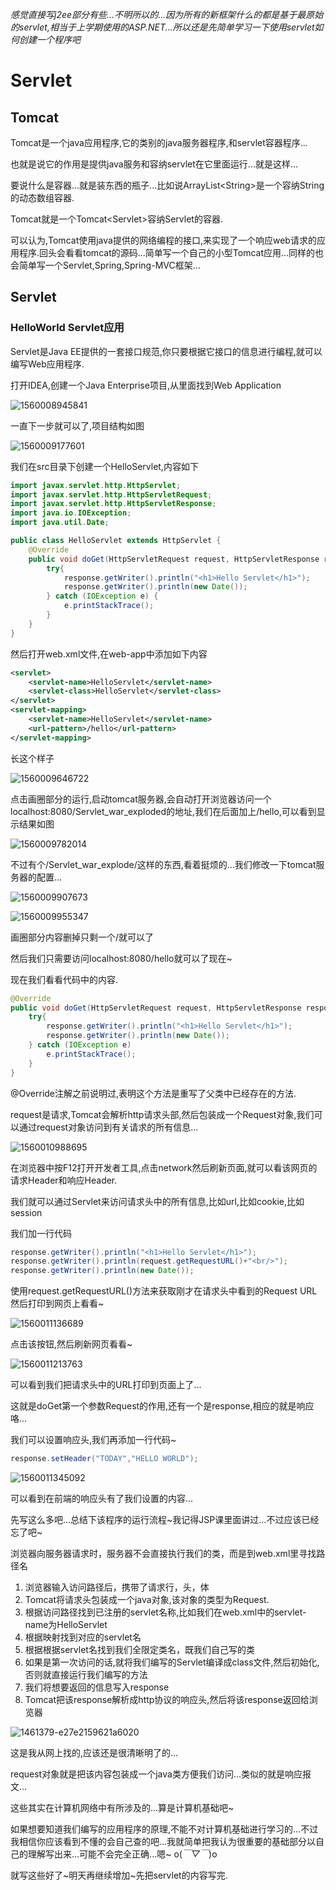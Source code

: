 *感觉直接写j2ee部分有些...不明所以的...因为所有的新框架什么的都是基于最原始的servlet,相当于上学期使用的ASP.NET...所以还是先简单学习一下使用servlet如何创建一个程序吧*

# Servlet

## Tomcat

Tomcat是一个java应用程序,它的类别的java服务器程序,和servlet容器程序...

也就是说它的作用是提供java服务和容纳servlet在它里面运行...就是这样...

要说什么是容器...就是装东西的瓶子...比如说ArrayList&lt;String&gt;是一个容纳String的动态数组容器.

Tomcat就是一个Tomcat&lt;Servlet&gt;容纳Servlet的容器.

可以认为,Tomcat使用java提供的网络编程的接口,来实现了一个响应web请求的应用程序.回头会看看tomcat的源码...简单写一个自己的小型Tomcat应用...同样的也会简单写一个Servlet,Spring,Spring-MVC框架...

## Servlet

### HelloWorld Servlet应用

Servlet是Java EE提供的一套接口规范,你只要根据它接口的信息进行编程,就可以编写Web应用程序.

打开IDEA,创建一个Java Enterprise项目,从里面找到Web Application

![1560008945841](assets/1560008945841.png)

一直下一步就可以了,项目结构如图

![1560009177601](assets/1560009177601.png)

我们在src目录下创建一个HelloServlet,内容如下

```java
import javax.servlet.http.HttpServlet;
import javax.servlet.http.HttpServletRequest;
import javax.servlet.http.HttpServletResponse;
import java.io.IOException;
import java.util.Date;

public class HelloServlet extends HttpServlet {
    @Override
    public void doGet(HttpServletRequest request, HttpServletResponse response){
        try{
            response.getWriter().println("<h1>Hello Servlet</h1>");
            response.getWriter().println(new Date());
        } catch (IOException e) {
            e.printStackTrace();
        }
    }
}
```

然后打开web.xml文件,在web-app中添加如下内容

```xml
<servlet>
    <servlet-name>HelloServlet</servlet-name>
    <servlet-class>HelloServlet</servlet-class>
</servlet>
<servlet-mapping>
    <servlet-name>HelloServlet</servlet-name>
    <url-pattern>/hello</url-pattern>
</servlet-mapping>
```

长这个样子

![1560009646722](assets/1560009646722.png)

点击画圈部分的运行,启动tomcat服务器,会自动打开浏览器访问一个localhost:8080/Servlet_war_exploded的地址,我们在后面加上/hello,可以看到显示结果如图

![1560009782014](assets/1560009782014.png)

不过有个/Servlet_war_explode/这样的东西,看着挺烦的...我们修改一下tomcat服务器的配置...

![1560009907673](assets/1560009907673.png)

![1560009955347](assets/1560009955347.png)

画圈部分内容删掉只剩一个/就可以了

然后我们只需要访问localhost:8080/hello就可以了现在~

现在我们看看代码中的内容.

```java
@Override
public void doGet(HttpServletRequest request, HttpServletResponse response){
    try{
        response.getWriter().println("<h1>Hello Servlet</h1>");
        response.getWriter().println(new Date());
    } catch (IOException e) 
        e.printStackTrace();
    }
}
```

@Override注解之前说明过,表明这个方法是重写了父类中已经存在的方法.

request是请求,Tomcat会解析http请求头部,然后包装成一个Request对象,我们可以通过request对象访问到有关请求的所有信息...

![1560010988695](assets/1560010988695.png)

在浏览器中按F12打开开发者工具,点击network然后刷新页面,就可以看该网页的请求Header和响应Header.

我们就可以通过Servlet来访问请求头中的所有信息,比如url,比如cookie,比如session

我们加一行代码

```java
response.getWriter().println("<h1>Hello Servlet</h1>");
response.getWriter().println(request.getRequestURL()+"<br/>");
response.getWriter().println(new Date());
```

使用request.getRequestURL()方法来获取刚才在请求头中看到的Request URL然后打印到网页上看看~

![1560011136689](assets/1560011136689.png)

点击该按钮,然后刷新网页看看~

![1560011213763](assets/1560011213763.png)

可以看到我们把请求头中的URL打印到页面上了...

这就是doGet第一个参数Request的作用,还有一个是response,相应的就是响应咯...

我们可以设置响应头,我们再添加一行代码~

```java
response.setHeader("TODAY","HELLO WORLD");
```

![1560011345092](assets/1560011345092.png)

可以看到在前端的响应头有了我们设置的内容...

先写这么多吧...总结下该程序的运行流程~我记得JSP课里面讲过...不过应该已经忘了吧~

浏览器向服务器请求时，服务器不会直接执行我们的类，而是到web.xml里寻找路径名

1. 浏览器输入访问路径后，携带了请求行，头，体
2. Tomcat将请求头包装成一个java对象,该对象的类型为Request.
3. 根据访问路径找到已注册的servlet名称,比如我们在web.xml中的servlet-name为HelloServlet 
4. 根据映射找到对应的servlet名 
5. 根据根据servlet名找到我们全限定类名，既我们自己写的类
6. 如果是第一次访问的话,就将我们编写的Servlet编译成class文件,然后初始化,否则就直接运行我们编写的方法
7. 我们将想要返回的信息写入response
8. Tomcat把该response解析成http协议的响应头,然后将该response返回给浏览器

![1461379-e27e2159621a6020](assets/1461379-e27e2159621a6020.png)

这是我从网上找的,应该还是很清晰明了的...

request对象就是把该内容包装成一个java类方便我们访问...类似的就是响应报文...

这些其实在计算机网络中有所涉及的...算是计算机基础吧~

如果想要知道我们编写的应用程序的原理,不能不对计算机基础进行学习的...不过我相信你应该看到不懂的会自己查的吧...我就简单把我认为很重要的基础部分以自己的理解写出来...可能不会完全正确...嗯~ o(*￣▽￣*)o

就写这些好了~明天再继续增加~先把servlet的内容写完.
